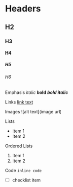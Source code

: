 # Headers 
## H2
### H3
#### H4
##### H5
###### H6

Emphasis
*italic*
**bold**
***bold italic***

Links
[link text](url)

Images
![alt text](image url)

Lists
- Item 1
- Item 2

Ordered Lists
1. Item 1
2. Item 2

Code
`inline code`

- [ ] checklist item